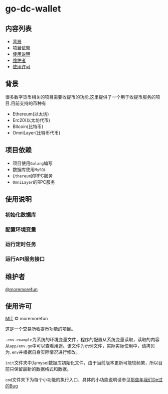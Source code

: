 # go-dc-wallet

## 内容列表

- [背景](背景)
- [项目依赖](项目依赖)
- [使用说明](使用说明)
- [维护者](维护者)
- [使用许可](使用许可)

## 背景

很多数字货币相关的项目需要收提币的功能,这里提供了一个用于收提币服务的项目.目前支持的币种有

- Ethereum(以太坊)
- Erc20(以太坊代币)
- Bitcoin(比特币)
- OmniLayer(比特币代币)

## 项目依赖

- 项目使用`Golang`编写
- 数据库使用`MySQL`
- `Ethereum`的RPC服务
- `OmniLayer`的RPC服务

## 使用说明

### 初始化数据库

### 配置环境变量

### 运行定时任务

### 运行API服务接口
   
## 维护者

[@moremorefun](https://github.com/moremorefun)

## 使用许可

[MIT](LICENSE) © moremorefun

这是一个交易所收提币功能的项目。

`.env-example`为系统的环境变量文件，程序的配置从系统变量读取，读取的内容从`app/env.go`中可以查看用途。该文件为示例文件，实际实际使用中，请拷贝为`.env`并根据自身实际情况进行修改。

`init`文件夹中为mysql数据库初始化文件，由于当前版本更新可能较频繁，所以目前只保留最新的数据格式和数据。

`cmd`文件夹下为每个小功能的执行入口，具体的小功能说明请参见[那些年我们De过的Bug](https://www.jidangeng.com)